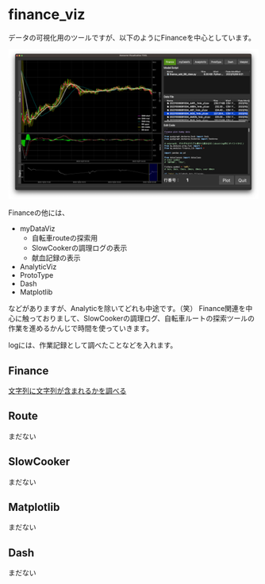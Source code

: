 # finance_viz
データの可視化用のツールですが、以下のようにFinanceを中心としています。


![](./imgs/README_2023-10-08-09-22-17.png)


Financeの他には、
- myDataViz
    - 自転車routeの探索用
    - SlowCookerの調理ログの表示
    - 献血記録の表示
- AnalyticViz
- ProtoType
- Dash
- Matplotlib

などがありますが、Analyticを除いてどれも中途です。（笑）
Finance関連を中心に触っておりまして、SlowCookerの調理ログ、自転車ルートの探索ツールの作業を進めるかんじで時間を使っていきます。


logには、作業記録として調べたことなどを入れます。

## Finance

[文字列に文字列が含まれるかを調べる](/log/search_word.md)

## Route

まだない

## SlowCooker

まだない

## Matplotlib

まだない

## Dash

まだない